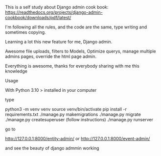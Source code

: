 This is a self study about Django admin cook book: https://readthedocs.org/projects/django-admin-cookbook/downloads/pdf/latest/


I'm following all the rules, and the code are the same, type writing and sometimes copying.

Learning a lot this new feature for me, Django admin.

Awesome file uploads, filters to Models, Optimize querys, manage multiple admins pages, override the html page admin.

Everything is awesome, thanks for everybody sharing with me this knowledge






Usage

With Python 3.10 > installed in your computer

type 

python3 -m venv venv
source venv/bin/activate
pip install -r requirements.txt
./manage.py makemigrations
./manage.py migrate
./manage.py createsuperuser 
 (follow instructions)
./manage.py runserver

go to 

http://127.0.0.1:8000/entity-admin/
or 
http://127.0.0.1:8000/event-admin/

and see the beauty of django admmin working